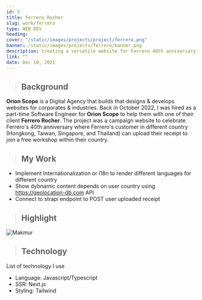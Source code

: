 ```yaml
---
id: 5
title: Ferrero Rocher
slug: work/ferrero
type: WEB DEV
heading:
cover: "/static/images/projects/project/ferrero.png"
banner: /static/images/projects/ferrero/banner.png
description: creating a versatile website for Ferrero 40th anniversary champaign.
link: ""
date: Dec 10, 2021
---
```


> ## Background

**Orion Scope** is a Digital Agency that builds that designs & develops websites for corporates & industries. Back in October 2022, I was hired as a part-time Software Engineer for **Orion Scope** to help them with one of their client **Ferrero Rocher**. The project was a campaign website to celebrate Ferrero's 40th anniversary where Ferrero's customer in different country (Hongkong, Taiwan, Singapore, and Thailand) can upload their receipt to join a free workshop within their country.

> ## My Work

- Implement Internationalization or i18n to render different languages for different country
- Show dybnamic content depends on user country using https://geolocation-db.com API
- Connect to strapi endpoint to POST user uploaded receipt

> ## Highlight

![Makmur](/static/images/projects/ferrero/works.svg)

> ## Technology

List of technology I use

- Language: Javascript/Typescript
- SSR: Next.js
- Styling: Tailwind
